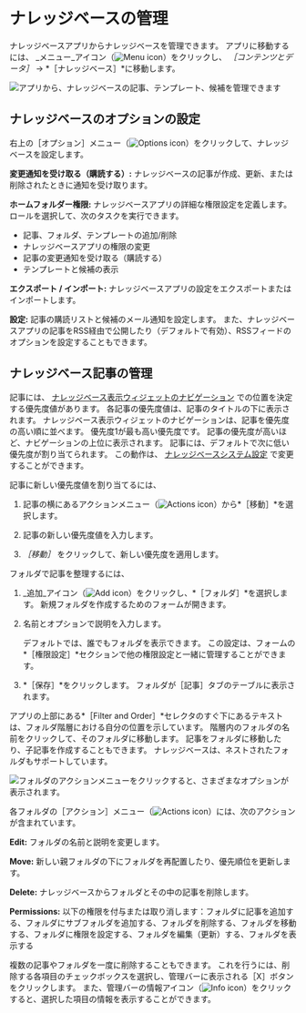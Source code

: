 # ナレッジベースの管理

ナレッジベースアプリからナレッジベースを管理できます。 アプリに移動するには、 _メニュー_アイコン（![Menu icon](../../images/icon-menu.png)）をクリックし、 *［コンテンツとデータ］* &rarr; *［ナレッジベース］*に移動します。

![アプリから、ナレッジベースの記事、テンプレート、候補を管理できます](./managing-the-knowledge-base/images/01.png)

<a name="ナレッジベースのオプションの設定" />

## ナレッジベースのオプションの設定

   右上の［オプション］メニュー（![Options icon](../../images/icon-options.png)）をクリックして、ナレッジベースを設定します。

**変更通知を受け取る（購読する）:** ナレッジベースの記事が作成、更新、または削除されたときに通知を受け取ります。

**ホームフォルダー権限:** ナレッジベースアプリの詳細な権限設定を定義します。 ロールを選択して、次のタスクを実行できます。

* 記事、フォルダ、テンプレートの追加/削除
* ナレッジベースアプリの権限の変更
* 記事の変更通知を受け取る（購読する）
* テンプレートと候補の表示

**エクスポート / インポート:** ナレッジベースアプリの設定をエクスポートまたはインポートします。

**設定:** 記事の購読リストと候補のメール通知を設定します。 また、ナレッジベースアプリの記事をRSS経由で公開したり（デフォルトで有効）、RSSフィードのオプションを設定することもできます。

<a name="ナレッジベース記事の管理" />

## ナレッジベース記事の管理

記事には、 [ナレッジベース表示ウィジェットのナビゲーション](knowledge-base-display-widget.md) での位置を決定する優先度値があります。 各記事の優先度値は、記事のタイトルの下に表示されます。 ナレッジベース表示ウィジェットのナビゲーションは、記事を優先度の高い順に並べます。 優先度1が最も高い優先度です。 記事の優先度が高いほど、ナビゲーションの上位に表示されます。 記事には、デフォルトで次に低い優先度が割り当てられます。 この動作は、 [ナレッジベースシステム設定](knowledge-base-system-settings.md) で変更することができます。

記事に新しい優先度値を割り当てるには、

1. 記事の横にあるアクションメニュー（![Actions icon](../../images/icon-actions.png)）から*［移動］*を選択します。

1. 記事の新しい優先度値を入力します。

1. *［移動］* をクリックして、新しい優先度を適用します。

フォルダで記事を整理するには、

1. _追加_アイコン（![Add icon](../../images/icon-add.png)）をクリックし、*［フォルダ］*を選択します。 新規フォルダを作成するためのフォームが開きます。

1. 名前とオプションで説明を入力します。

   デフォルトでは、誰でもフォルダを表示できます。 この設定は、フォームの*［権限設定］*セクションで他の権限設定と一緒に管理することができます。

1. *［保存］*をクリックします。 フォルダが［記事］タブのテーブルに表示されます。

アプリの上部にある*［Filter and Order］*セレクタのすぐ下にあるテキストは、フォルダ階層における自分の位置を示しています。 階層内のフォルダの名前をクリックして、そのフォルダに移動します。 記事をフォルダに移動したり、子記事を作成することもできます。 ナレッジベースは、ネストされたフォルダもサポートしています。

![フォルダのアクションメニューをクリックすると、さまざまなオプションが表示されます。](./managing-the-knowledge-base/images/03.png)

各フォルダの［アクション］メニュー（![Actions icon](../../images/icon-actions.png)）には、次のアクションが含まれています。

**Edit:** フォルダの名前と説明を変更します。

**Move:** 新しい親フォルダの下にフォルダを再配置したり、優先順位を更新します。

**Delete:** ナレッジベースからフォルダとその中の記事を削除します。

**Permissions:** 以下の権限を付与または取り消します：フォルダに記事を追加する、フォルダにサブフォルダを追加する、フォルダを削除する、フォルダを移動する、フォルダに権限を設定する、フォルダを編集（更新）する、フォルダを表示する

複数の記事やフォルダを一度に削除することもできます。 これを行うには、削除する各項目のチェックボックスを選択し、管理バーに表示される［X］ボタンをクリックします。 また、管理バーの情報アイコン（![Info icon](../../images/icon-information.png)）をクリックすると、選択した項目の情報を表示することができます。

